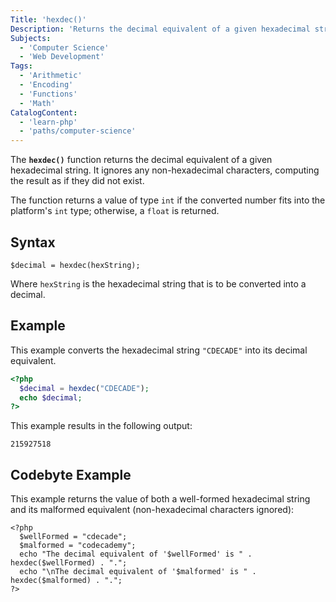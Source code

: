 ```yaml
---
Title: 'hexdec()'
Description: 'Returns the decimal equivalent of a given hexadecimal string.'
Subjects:
  - 'Computer Science'
  - 'Web Development'
Tags:
  - 'Arithmetic'
  - 'Encoding'
  - 'Functions'
  - 'Math'
CatalogContent:
  - 'learn-php'
  - 'paths/computer-science'
---
```


The **`hexdec()`** function returns the decimal equivalent of a given hexadecimal string. It ignores any non-hexadecimal characters, computing the result as if they did not exist.

The function returns a value of type `int` if the converted number fits into the platform's `int` type; otherwise, a `float` is returned.

## Syntax

```pseudo
$decimal = hexdec(hexString);
```

Where `hexString` is the hexadecimal string that is to be converted into a decimal.

## Example

This example converts the hexadecimal string `"CDECADE"` into its decimal equivalent.

```php
<?php
  $decimal = hexdec("CDECADE");
  echo $decimal;
?>
```

This example results in the following output:

```shell
215927518
```

## Codebyte Example

This example returns the value of both a well-formed hexadecimal string and its malformed equivalent (non-hexadecimal characters ignored):

```codebyte/php
<?php
  $wellFormed = "cdecade";
  $malformed = "codecademy";
  echo "The decimal equivalent of '$wellFormed' is " . hexdec($wellFormed) . ".";
  echo "\nThe decimal equivalent of '$malformed' is " . hexdec($malformed) . ".";
?>
```
